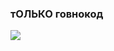### тОЛЬКО говнокод

[![](https://memepedia.ru/wp-content/uploads/2019/04/rot-v-govne-orig.jpg)](https://memepedia.ru/wp-content/uploads/2019/04/rot-v-govne-orig.jpg)
